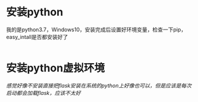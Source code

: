# 安装python
我的是python3.7，Windows10，安装完成后设置好环境变量，检查一下pip，easy_intall是否都安装好了
```

```


# 安装python虚拟环境
*感觉好像不安装直接把flask安装在系统的python上好像也可以，但是应该是每次启动都会加载flask，应该不太好*

